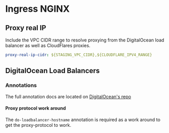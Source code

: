 # Ingress NGINX

## Proxy real IP

Include the VPC CIDR range to resolve proxying from the DigitalOcean load balancer as well as
CloudFlares proxies.

```yaml
proxy-real-ip-cidr: ${STAGING_VPC_CIDR},${CLOUDFLARE_IPV4_RANGE}
```

## DigitalOcean Load Balancers

### Annotations

The full annotation docs are located on [DigitalOcean's repo](https://github.com/digitalocean/digitalocean-cloud-controller-manager/blob/master/docs/controllers/services/annotations.md)

#### Proxy protocol work around

The `do-loadbalancer-hostname` annotation is required as a work around to get the proxy-protocol
 to work.
